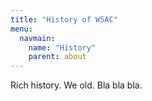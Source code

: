 ```yaml
---
title: "History of W5AC"
menu:
  navmain:
    name: "History"
    parent: about
---
```


Rich history. We old. Bla bla bla.
